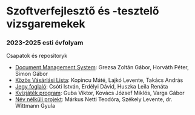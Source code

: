 # Szoftverfejlesztő és -tesztelő vizsgaremekek

### 2023-2025 esti évfolyam

Csapatok és repositoryk

- [Document Management System](https://github.com/2024e-vp-vizsgaremek/DOCCU): Grezsa Zoltán Gábor, Horváth Péter, Simon Gábor
- [Közös Vásárlási Lista](https://github.com/2024e-vp-vizsgaremek/VasarloLista): Kopincu Máté, Lajkó Levente, Takács András
- [Jegy foglaló](https://github.com/2024e-vp-vizsgaremek/Jegyfoglalo): Csóti István, Erdélyi Dávid, Huszka Leila Renáta
- [Kvízjáték program](https://github.com/2024e-vp-vizsgaremek/JOGAGU): Guba Viktor, Kovács József Miklós, Varga Gábor
- [Név nélküli projekt](https://github.com/vasvari/Projekt5): Márkus Netti Teodóra, Székely Levente, dr. Wittmann Gyula
